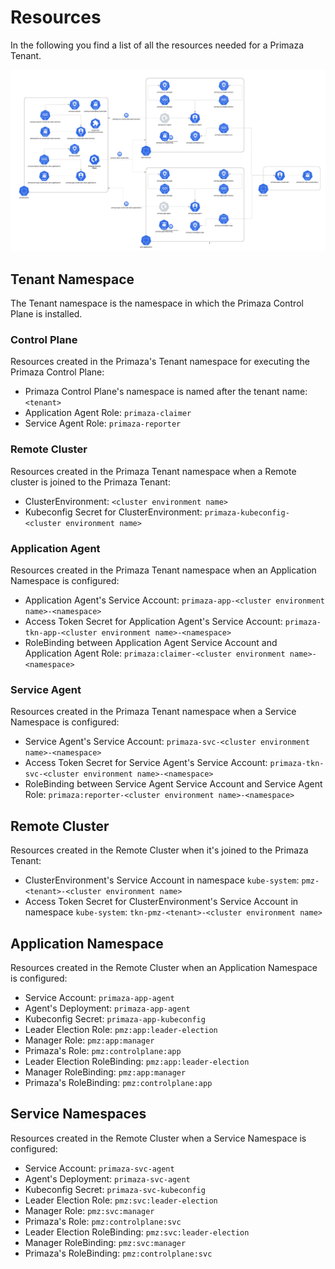# Resources

In the following you find a list of all the resources needed for a Primaza Tenant.

![Tenant Architecture image](../imgs/architecture-agents-detailed.png)

## Tenant Namespace

The Tenant namespace is the namespace in which the Primaza Control Plane is installed.


### Control Plane

Resources created in the Primaza's Tenant namespace for executing the Primaza Control Plane:

* Primaza Control Plane's namespace is named after the tenant name: `<tenant>`
* Application Agent Role: `primaza-claimer`
* Service Agent Role: `primaza-reporter`


### Remote Cluster

Resources created in the Primaza Tenant namespace when a Remote cluster is joined to the Primaza Tenant:

* ClusterEnvironment: `<cluster environment name>`
* Kubeconfig Secret for ClusterEnvironment: `primaza-kubeconfig-<cluster environment name>`


###  Application Agent

Resources created in the Primaza Tenant namespace when an Application Namespace is configured:

* Application Agent's Service Account: `primaza-app-<cluster environment name>-<namespace>`
* Access Token Secret for Application Agent's Service Account: `primaza-tkn-app-<cluster environment name>-<namespace>`
* RoleBinding between Application Agent Service Account and Application Agent Role: `primaza:claimer-<cluster environment name>-<namespace>`


### Service Agent

Resources created in the Primaza Tenant namespace when a Service Namespace is configured:

* Service Agent's Service Account: `primaza-svc-<cluster environment name>-<namespace>`
* Access Token Secret for Service Agent's Service Account: `primaza-tkn-svc-<cluster environment name>-<namespace>`
* RoleBinding between Service Agent Service Account and Service Agent Role: `primaza:reporter-<cluster environment name>-<namespace>`


## Remote Cluster

Resources created in the Remote Cluster when it's joined to the Primaza Tenant:

* ClusterEnvironment's Service Account in namespace `kube-system`: `pmz-<tenant>-<cluster environment name>`
* Access Token Secret for ClusterEnvironment's Service Account in namespace `kube-system`: `tkn-pmz-<tenant>-<cluster environment name>`


## Application Namespace

Resources created in the Remote Cluster when an Application Namespace is configured:

* Service Account: `primaza-app-agent`
* Agent's Deployment: `primaza-app-agent`
* Kubeconfig Secret: `primaza-app-kubeconfig`
* Leader Election Role: `pmz:app:leader-election`
* Manager Role: `pmz:app:manager`
* Primaza's Role: `pmz:controlplane:app`
* Leader Election RoleBinding: `pmz:app:leader-election`
* Manager RoleBinding: `pmz:app:manager`
* Primaza's RoleBinding: `pmz:controlplane:app`


## Service Namespaces

Resources created in the Remote Cluster when a Service Namespace is configured:

* Service Account: `primaza-svc-agent`
* Agent's Deployment: `primaza-svc-agent`
* Kubeconfig Secret: `primaza-svc-kubeconfig`
* Leader Election Role: `pmz:svc:leader-election`
* Manager Role: `pmz:svc:manager`
* Primaza's Role: `pmz:controlplane:svc`
* Leader Election RoleBinding: `pmz:svc:leader-election`
* Manager RoleBinding: `pmz:svc:manager`
* Primaza's RoleBinding: `pmz:controlplane:svc`


